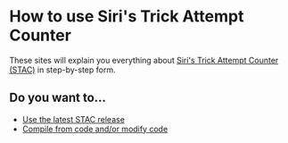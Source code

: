 # How to use Siri's Trick Attempt Counter
These sites will explain you everything about [Siri's Trick Attempt Counter (STAC)](https://stac.siriusgg.com) in step-by-step form.

## Do you want to...
- [Use the latest STAC release](../docs/HOW_TO_USER.md)
- [Compile from code and/or modify code](../docs/HOW_TO_DEV.md)
